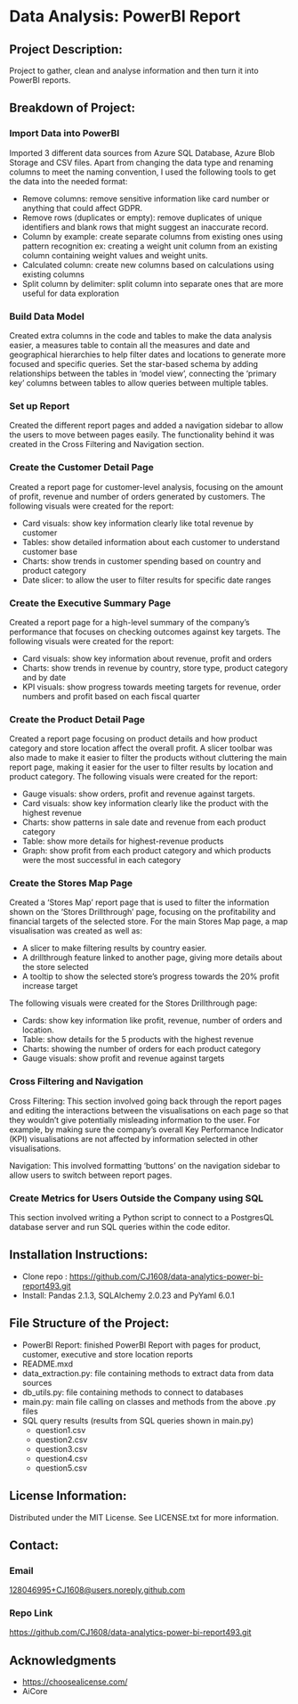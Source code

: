 # Data Analysis: PowerBI Report

## Project Description:
Project to gather, clean and analyse information and then turn it into PowerBI reports. 

## Breakdown of Project:
### Import Data into PowerBI
Imported 3 different data sources from Azure SQL Database, Azure Blob Storage and CSV files. Apart from changing the data type and renaming columns to meet the naming convention, I used the following tools to get the data into the needed format:
- Remove columns: remove sensitive information like card number or anything that could affect GDPR. 
- Remove rows (duplicates or empty): remove duplicates of unique identifiers and blank rows that might suggest an inaccurate record. 
- Column by example: create separate columns from existing ones using pattern recognition ex: creating a weight unit column from an existing column containing weight values and weight units. 
- Calculated column: create new columns based on calculations using existing columns
- Split column by delimiter: split column into separate ones that are more useful for data exploration

### Build Data Model
Created extra columns in the code and tables to make the data analysis easier, a measures table to contain all the measures and date and geographical hierarchies to help filter dates and locations to generate more focused and specific queries. Set the star-based schema by adding relationships between the tables in ‘model view’, connecting the ‘primary key’ columns between tables to allow queries between multiple tables.

### Set up Report
Created the different report pages and added a navigation sidebar to allow the users to move between pages easily. The functionality behind it was created in the Cross Filtering and Navigation section. 

### Create the Customer Detail Page
Created a report page for customer-level analysis, focusing on the amount of profit, revenue and number of orders generated by customers. The following visuals were created for the report:
- Card visuals: show key information clearly like total revenue by customer
- Tables: show detailed information about each customer to understand customer base 
- Charts: show trends in customer spending based on country and product category
- Date slicer: to allow the user to filter results for specific date ranges 

### Create the Executive Summary Page
Created a report page for a high-level summary of the company’s performance that focuses on checking outcomes against key targets. The following visuals were created for the report:
- Card visuals: show key information about revenue, profit and orders 
- Charts: show trends in revenue by country, store type, product category and by date
- KPI visuals: show progress towards meeting targets for revenue, order numbers and profit based on each fiscal quarter

### Create the Product Detail Page
Created a report page focusing on product details and how product category and store location affect the overall profit. A slicer toolbar was also made to make it easier to filter the products without cluttering the main report page, making it easier for the user to filter results by location and product category. 
The following visuals were created for the report:
- Gauge visuals: show orders, profit and revenue against targets. 
- Card visuals: show key information clearly like the product with the highest revenue
- Charts: show patterns in sale date and revenue from each product category
- Table: show more details for highest-revenue products
- Graph: show profit from each product category and which products were the most successful in each category

### Create the Stores Map Page
Created a ‘Stores Map’ report page that is used to filter the information shown on the ‘Stores Drillthrough’ page, focusing on the profitability and financial targets of the selected store. 
For the main Stores Map page, a map visualisation was created as well as:
- A slicer to make filtering results by country easier. 
- A drillthrough feature linked to another page, giving more details about the store selected 
- A tooltip to show the selected store’s progress towards the 20% profit increase target

The following visuals were created for the Stores Drillthrough page:
- Cards: show key information like profit, revenue, number of orders and location.
- Table: show details for the 5 products with the highest revenue
- Charts: showing the number of orders for each product category
- Gauge visuals: show profit and revenue against targets

### Cross Filtering and Navigation
Cross Filtering: 
This section involved going back through the report pages and editing the interactions between the visualisations on each page so that they wouldn’t give potentially misleading information to the user. For example, by making sure the company’s overall Key Performance Indicator (KPI) visualisations are not affected by information selected in other visualisations. 

Navigation:
This involved formatting ‘buttons’ on the navigation sidebar to allow users to switch between report pages. 

### Create Metrics for Users Outside the Company using SQL
This section involved writing a Python script to connect to a PostgresQL database server and run SQL queries within the code editor. 

## Installation Instructions:
- Clone repo : https://github.com/CJ1608/data-analytics-power-bi-report493.git
- Install: Pandas 2.1.3, SQLAlchemy 2.0.23 and PyYaml 6.0.1

## File Structure of the Project:
- PowerBI Report: finished PowerBI Report with pages for product, customer, executive and store location reports
- README.mxd
- data_extraction.py: file containing methods to extract data from data sources
- db_utils.py: file containing methods to connect to databases
- main.py: main file calling on classes and methods from the above .py files
- SQL query results (results from SQL queries shown in main.py)
    - question1.csv
    - question2.csv
    - question3.csv
    - question4.csv
    - question5.csv

## License Information:
Distributed under the MIT License. See LICENSE.txt for more information.

## Contact: 

### Email 
128046995+CJ1608@users.noreply.github.com

### Repo Link 
https://github.com/CJ1608/data-analytics-power-bi-report493.git

## Acknowledgments 
- https://choosealicense.com/
- AiCore
